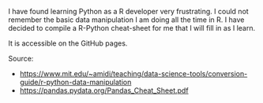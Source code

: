 I have found learning Python as a R developer very frustrating. I could not remember the basic data manipulation I am doing all the time in R. I have decided to compile a R-Python cheat-sheet for me that I will fill in as I learn.

It is accessible on the GitHub pages.

Source:
- https://www.mit.edu/~amidi/teaching/data-science-tools/conversion-guide/r-python-data-manipulation
- https://pandas.pydata.org/Pandas_Cheat_Sheet.pdf